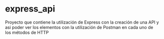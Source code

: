 # express_api
Proyecto que contiene la utilización de Express con la creación de una API y asi poder ver los elementos con la utilización de Postman en cada uno de los métodos de HTTP
